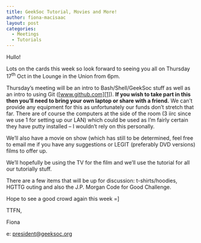 ```yaml
---
title: GeekSoc Tutorial, Movies and More!
author: fiona-macisaac
layout: post
categories:
  - Meetings
  - Tutorials
---
```

Hullo!

Lots on the cards this week so look forward to seeing you all on Thursday 17<sup>th</sup> Oct in the Lounge in the Union from 6pm.

Thursday&#8217;s meeting will be an intro to Bash/Shell/GeekSoc stuff as well as an intro to using Git ([www.github.com][1]). **If you wish to take part in this then you&#8217;ll need to bring your own laptop or share with a friend.** We can&#8217;t provide any equipment for this as unfortunately our funds don&#8217;t stretch that far. There are of course the computers at the side of the room (3 iirc since we use 1 for setting up our LAN) which could be used as I&#8217;m fairly certain they have putty installed – I wouldn&#8217;t rely on this personally.

We&#8217;ll also have a movie on show (which has still to be determined, feel free to email me if you have any suggestions or LEGIT (preferably DVD versions) films to offer up.

We&#8217;ll hopefully be using the TV for the film and we&#8217;ll use the tutorial for all our tutorially stuff.

There are a few items that will be up for discussion: t-shirts/hoodies, HGTTG outing and also the J.P. Morgan Code for Good Challenge.

Hope to see a good crowd again this week =]

TTFN,

Fiona

e: <president@geeksoc.org>

&nbsp;

 [1]: http://www.github.com/